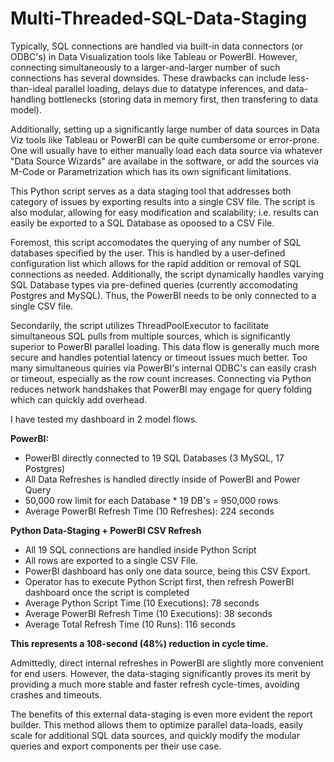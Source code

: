 # Multi-Threaded-SQL-Data-Staging

Typically, SQL connections are handled via built-in data connectors (or ODBC's) in Data Visualization tools like Tableau or PowerBI. 
However, connecting simultaneously to a larger-and-larger number of such connections has several downsides. 
These drawbacks can include less-than-ideal parallel loading, delays due to datatype inferences, and data-handling bottlenecks (storing data in memory first, then transfering to data model).

Additionally, setting up a significantly large number of data sources in Data Viz tools like Tableau or PowerBI can be quite cumbersome or error-prone. 
One will usually have to either manually load each data source via whatever "Data Source Wizards" are availabe in the software, or add the sources via M-Code or Parametrization which has its own significant limitations.

This Python script serves as a data staging tool that addresses both category of issues by exporting results into a single CSV file. 
The script is also modular, allowing for easy modification and scalability; i.e. results can easily be exported to a SQL Database as opoosed to a CSV File.

Foremost, this script accomodates the querying of any number of SQL databases specified by the user. 
This is handled by a user-defined configuration list which allows for the rapid addition or removal of SQL connections as needed. 
Additionally, the script dynamically handles varying SQL Database types via pre-defined queries (currently accomodating Postgres and MySQL). 
Thus, the PowerBI needs to be only connected to a single CSV file.

Secondarily, the script utilizes ThreadPoolExecutor to facilitate simultaneous SQL pulls from multiple sources, which is significantly superior to PowerBI parallel loading. 
This data flow is generally much more secure and handles potential latency or timeout issues much better. 
Too many simultaneous quiries via PowerBI's internal ODBC's can easily crash or timeout, especially as the row count increases. 
Connecting via Python reduces network handshakes that PowerBI may engage for query folding which can quickly add overhead.

I have tested my dashboard in 2 model flows.

**PowerBI:**
* PowerBI directly connected to 19 SQL Databases (3 MySQL, 17 Postgres)
* All Data Refreshes is handled directly inside of PowerBI and Power Query
* 50,000 row limit for each Database * 19 DB's = 950,000 rows
* Average PowerBI Refresh Time (10 Refreshes): 224 seconds

**Python Data-Staging + PowerBI CSV Refresh**
* All 19 SQL connections are handled inside Python Script
* All rows are exported to a single CSV File.
* PowerBI dashboard has only one data source, being this CSV Export.
* Operator has to execute Python Script first, then refresh PowerBI dashboard once the script is completed
* Average Python Script Time (10 Executions): 78 seconds
* Average PowerBI Refresh Time (10 Executions): 38 seconds
* Average Total Refresh Time (10 Runs): 116 seconds
  
**This represents a 108-second (48%) reduction in cycle time.**

Admittedly, direct internal refreshes in PowerBI are slightly more convenient for end users.
However, the data-staging significantly proves its merit by providing a much more stable and faster refresh cycle-times, avoiding crashes and timeouts.

The benefits of this external data-staging is even more evident the report builder.
This method allows them to optimize parallel data-loads, easily scale for additional SQL data sources, and quickly modify the modular queries and export components per their use case.
